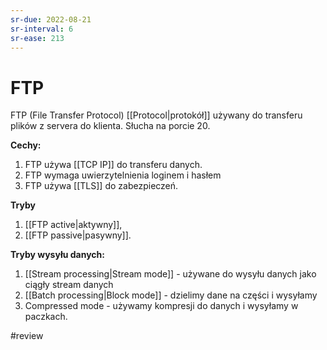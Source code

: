 ```yaml
---
sr-due: 2022-08-21
sr-interval: 6
sr-ease: 213
---
```


# FTP
FTP (File Transfer Protocol) [[Protocol|protokół]] używany do transferu plików z servera do klienta. Słucha na porcie 20.

**Cechy:**
1. FTP używa [[TCP IP]] do transferu danych.
2. FTP wymaga uwierzytelnienia loginem i hasłem
3. FTP używa [[TLS]] do zabezpieczeń.

**Tryby**
1. [[FTP active|aktywny]],
2. [[FTP passive|pasywny]].

**Tryby wysyłu danych:**
1. [[Stream processing|Stream mode]] - używane do wysyłu danych jako ciągły stream danych
2. [[Batch processing|Block mode]] - dzielimy dane na części i wysyłamy 
3. Compressed mode - używamy kompresji do danych i wysyłamy w paczkach.

#review
